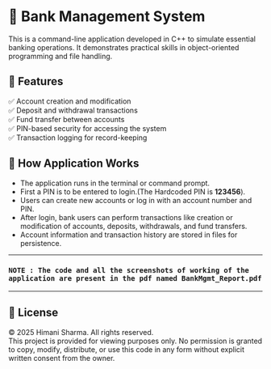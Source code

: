 # 🏦 Bank Management System

This is a command-line application developed in C++ to simulate essential banking operations. It demonstrates practical skills in object-oriented programming and file handling.

## 📌 Features

✅ Account creation and modification  
✅ Deposit and withdrawal transactions  
✅ Fund transfer between accounts  
✅ PIN-based security for accessing the system  
✅ Transaction logging for record-keeping


## 🚀 How Application Works

- The application runs in the terminal or command prompt.
- First a PIN is to be entered to login.(The Hardcoded PIN is **123456**).  
- Users can create new accounts or log in with an account number and PIN.
- After login, bank users can perform transactions like creation or modification of accounts, deposits, withdrawals, and fund transfers.  
- Account information and transaction history are stored in files for persistence.
----
### `NOTE : The code and all the screenshots of working of the application are present in the pdf named BankMgmt_Report.pdf`
-----

## 📜 License

© 2025 Himani Sharma. All rights reserved.  
This project is provided for viewing purposes only. No permission is granted to copy, modify, distribute, or use this code in any form without explicit written consent from the owner.
